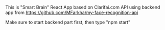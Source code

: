 This is "Smart Brain" React App based on Clarifai.com API using backend app from https://github.com/MFarkha/my-face-recognition-api

Make sure to start backend part first, then type "npm start"